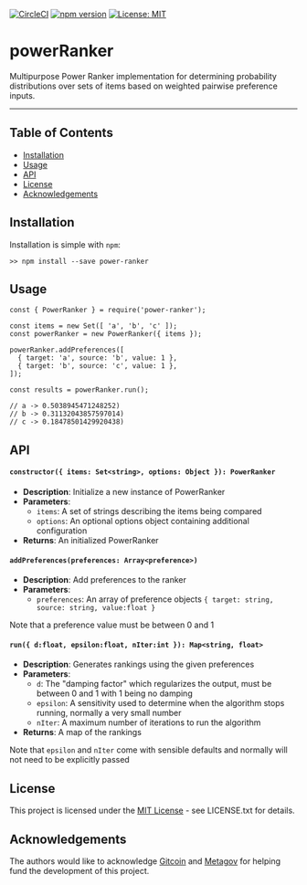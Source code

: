 [![CircleCI](https://dl.circleci.com/status-badge/img/gh/zaratanDotWorld/powerRanker/tree/main.svg?style=svg)](https://dl.circleci.com/status-badge/redirect/gh/zaratanDotWorld/powerRanker/tree/main)
[![npm version](https://badge.fury.io/js/power-ranker.svg)](https://badge.fury.io/js/power-ranker)
[![License: MIT](https://img.shields.io/badge/License-MIT-yellow.svg)](https://opensource.org/licenses/MIT)

# powerRanker

Multipurpose Power Ranker implementation for determining probability distributions over sets of items based on weighted pairwise preference inputs.

---

## Table of Contents

- [Installation](#installation)
- [Usage](#usage)
- [API](#api)
- [License](#license)
- [Acknowledgements](#acknowledgements)

## Installation

Installation is simple with `npm`:

```
>> npm install --save power-ranker
```

## Usage

```
const { PowerRanker } = require('power-ranker');

const items = new Set([ 'a', 'b', 'c' ]);
const powerRanker = new PowerRanker({ items });

powerRanker.addPreferences([
  { target: 'a', source: 'b', value: 1 },
  { target: 'b', source: 'c', value: 1 },
]);

const results = powerRanker.run();

// a -> 0.5038945471248252)
// b -> 0.31132043857597014)
// c -> 0.18478501429920438)
```

## API

#### `constructor({ items: Set<string>, options: Object }): PowerRanker`
- **Description**: Initialize a new instance of PowerRanker
- **Parameters**:
  - `items`: A set of strings describing the items being compared
  - `options`: An optional options object containing additional configuration
- **Returns**: An initialized PowerRanker

#### `addPreferences(preferences: Array<preference>)`
- **Description**: Add preferences to the ranker
- **Parameters**:
  - `preferences`: An array of preference objects `{ target: string, source: string, value:float }`

 Note that a preference value must be between 0 and 1

 #### `run({ d:float, epsilon:float, nIter:int }): Map<string, float>`
- **Description**: Generates rankings using the given preferences
- **Parameters**:
  - `d`: The "damping factor" which regularizes the output, must be between 0 and 1 with 1 being no damping
  - `epsilon`: A sensitivity used to determine when the algorithm stops running, normally a very small number
  - `nIter`: A maximum number of iterations to run the algorithm
- **Returns**: A map of the rankings
 
Note that `epsilon` and `nIter` come with sensible defaults and normally will not need to be explicitly passed

## License

This project is licensed under the [MIT License](https://en.wikipedia.org/wiki/MIT_License) - see LICENSE.txt for details.

## Acknowledgements

The authors would like to acknowledge [Gitcoin](https://www.gitcoin.co/) and [Metagov](https://metagov.org/) for helping fund the development of this project.
